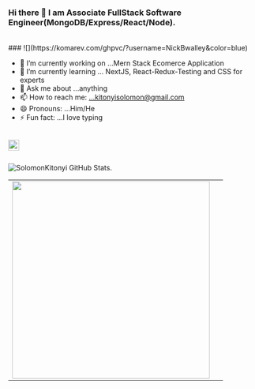 ### Hi there 👋 I am Associate FullStack Software Engineer(MongoDB/Express/React/Node).
<br/>
### ![](https://komarev.com/ghpvc/?username=NickBwalley&color=blue) 

- 🔭 I’m currently working on ...Mern Stack Ecomerce Application
- 🌱 I’m currently learning ... NextJS, React-Redux-Testing and CSS for experts
- 💬 Ask me about ...anything
- 📫 How to reach me: ...kitonyisolomon@gmail.com
- 😄 Pronouns: ...Him/He
- ⚡ Fun fact: ...I love typing
<br/>
<a href="https://www.linkedin.com/in/solomon-kitonyi-b971b7203/">
<img align="left" alt="SolomonKitonyi's LinkedIN" width="22px" src="https://raw.githubusercontent.com/peterthehan/peterthehan/master/assets/linkedin.svg" />
</a>
<br />
<br/>

![SolomonKitonyi GitHub Stats.](https://github-readme-stats.vercel.app/api?username=SolomonKitonyi&&show_icons=true&title_color=ffffff&icon_color=2A75CF&text_color=daf7dc&bg_color=191919)

<center>
<table>
  <tr>
      <td><img width="400px" align="left" src="https://github-readme-stats.vercel.app/api/top-langs/?username=SolomonKitonyi&hide=html&layout=compact" /></td>
      <td></td>
  </tr>   
</table>
</center>

